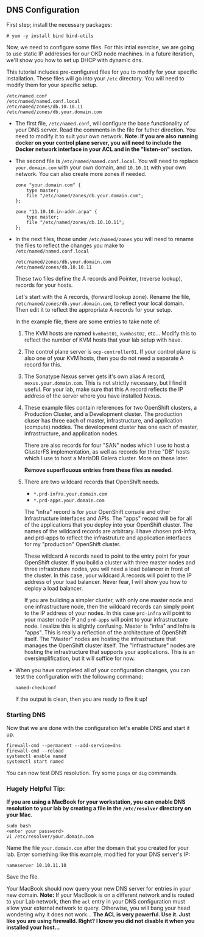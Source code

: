 ## DNS Configuration

First step; install the necessary packages:

`# yum -y install bind bind-utils`

Now, we need to configure some files.  For this intial exercise, we are going to use static IP addresses for our OKD node machines.  In a future iteration, we'll show you how to set up DHCP with dynamic dns.

This tutorial includes pre-configured files for you to modify for your specific installation.  These files will go into your `/etc` directory.  You will need to modify them for your specific setup.
```
/etc/named.conf
/etc/named/named.conf.local
/etc/named/zones/db.10.10.11
/etc/named/zones/db.your.domain.com
```
* The first file, `/etc/named.conf`, will configure the base functionality of your DNS server.  Read the comments in the file for futher direction.  You need to modify it to suit your own network.  __Note: If you are also running docker on your control plane server, you will need to include the Docker network interface in your ACL and in the "listen-on" section.__

* The second file is `/etc/named/named.conf.local`.  You will need to replace `your.domain.com` with your own domain, and `10.10.11` with your own network.  You can also create more zones if needed.
  ```
  zone "your.domain.com" {
      type master;
      file "/etc/named/zones/db.your.domain.com";
  };

  zone "11.10.10.in-addr.arpa" {
      type master;
      file "/etc/named/zones/db.10.10.11";
  };
  ```
* In the next files, those under `/etc/named/zones` you will need to rename the files to reflect the changes you make to `/etc/named/named.conf.local`
  ```
  /etc/named/zones/db.your.domain.com
  /etc/named/zones/db.10.10.11
  ```
  These two files define the A records and Pointer, (reverse lookup), records for your hosts.

  Let's start with the A records, (forward lookup zone).  Rename the file, `/etc/named/zones/db.your.domain.com`, to reflect your local domain.  Then edit it to reflect the appropriate A records for your setup.

  In the example file, there are some entries to take note of:
  1. The KVM hosts are named `kvmhost01`, `kvmhost02`, etc...  Modify this to reflect the number of KVM hosts that your lab setup with have.
  1. The control plane server is `ocp-controller01`.  If your control plane is also one of your KVM hosts, then you do not need a separate A record for this.
  1. The Sonatype Nexus server gets it's own alias A record, `nexus.your.domain.com`.  This is not strictly necessary, but I find it useful.  For your lab, make sure that this A record reflects the IP address of the server where you have installed Nexus.
  1. These example files contain references for two OpenShift clusters, a Production Cluster, and a Development cluster.  The production cluser has three each of master, infrastructure, and application (compute) noddes. The development cluster has one each of master, infrastructure, and application nodes.

     There are also records for four "SAN" nodes which I use to host a GlusterFS implementation, as well as records for three "DB" hosts which I use to host a MariaDB Galera cluster.  More on these later.

     __Remove superflouous entries from these files as needed.__
  1. There are two wildcard records that OpenShift needs.
     * `*.prd-infra.your.domain.com`
     * `*.prd-apps.your.domain.com`
   
     The "infra" record is for your OpenShift console and other Infrastructure interfaces and APIs.  The "apps" record will be for all of the applications that you deploy into your OpenShift cluster.  The names of the wildcard records are arbitrary.  I have chosen prd-infra, and prd-apps to reflect the infrastruture and application interfaces for my "production" OpenShift cluster.

     These wildcard A records need to point to the entry point for your OpenShift cluster.  If you build a cluster with three master nodes and three infrastruture nodes, you will need a load balancer in front of the cluster.  In this case, your wildcard A records will point to the IP address of your load balancer.  Never fear, I will show you how to deploy a load balancer.  
     
     If you are building a simpler cluster, with only one master node and one infrastructure node, then the wildcard records can simply point to the IP address of your nodes.  In this case `prd-infra` will point to your master node IP and `prd-apps` will point to your infrastructure node.  I realize this is slightly confusing.  Master is "infra" and Infra is "apps".  This is really a reflection of the architecture of OpenShift itself.  The "Master" nodes are hosting the infrastructure that manages the OpenShift cluster itself.  The "Infrastructure" nodes are hosting the infrastructure that supports your applications.  This is an oversimplification, but it will suffice for now.
* When you have completed all of your configuration changes, you can test the configuration with the following command:
  ```
  named-checkconf
  ```
  If the output is clean, then you are ready to fire it up!

### Starting DNS

Now that we are done with the configuration let's enable DNS and start it up.
```
firewall-cmd --permanent --add-service=dns
firewall-cmd --reload
systemctl enable named
systemctl start named
```
You can now test DNS resolution.  Try some `pings` or `dig` commands.

### __Hugely Helpful Tip:__
__If you are using a MacBook for your workstation, you can enable DNS resolution to your lab by creating a file in the `/etc/resolver` directory on your Mac.__
```
sudo bash
<enter your password>
vi /etc/resolver/your.domain.com
```
Name the file `your.domain.com` after the domain that you created for your lab.  Enter something like this example, modified for your DNS server's IP:
```
nameserver 10.10.11.10
```
Save the file.

Your MacBook should now query your new DNS server for entries in your new domain.  __Note:__ If your MacBook is on a different network and is routed to your Lab network, then the `acl` entry in your DNS configuration must allow your external network to query.  Otherwise, you will bang your head wondering why it does not work...  __The ACL is very powerful.  Use it.  Just like you are using firewalld.  Right?  I know you did not disable it when you installed your host...__
